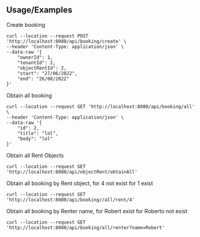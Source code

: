 

## Usage/Examples

Create booking 
```curl
curl --location --request POST 'http://localhost:8080/api/booking/create' \
--header 'Content-Type: application/json' \
--data-raw '{
    "ownerId": 1,
    "tenantId": 2,
    "objectRentId": 2,
    "start": "27/06/2022",
    "end": "26/08/2022"
}'

```

Obtain all booking
```curl
curl --location --request GET 'http://localhost:8080/api/booking/all' \
--header 'Content-Type: application/json' \
--data-raw '{
    "id": 2,
    "title": "lol",
    "body": "lol"
}'

```

Obtain all Rent Objects
```curl
curl --location --request GET 'http://localhost:8080/api/objectRent/obtainAll'

```

Obtain all booking by Rent object, for 4 not exist for 1 exist
```curl
curl --location --request GET 'http://localhost:8080/api/booking//all/rent/4'

```

Obtain all booking by Renter name, for Robert exist for Roberto not exist
```curl
curl --location --request GET 'http://localhost:8080/api/booking/all/renter?name=Robert'

```
